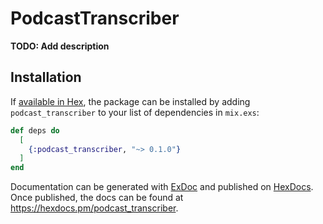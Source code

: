 # PodcastTranscriber

**TODO: Add description**

## Installation

If [available in Hex](https://hex.pm/docs/publish), the package can be installed
by adding `podcast_transcriber` to your list of dependencies in `mix.exs`:

```elixir
def deps do
  [
    {:podcast_transcriber, "~> 0.1.0"}
  ]
end
```

Documentation can be generated with [ExDoc](https://github.com/elixir-lang/ex_doc)
and published on [HexDocs](https://hexdocs.pm). Once published, the docs can
be found at <https://hexdocs.pm/podcast_transcriber>.

